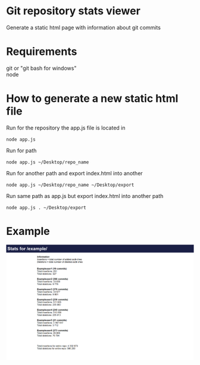 # Git repository stats viewer 
Generate a static html page with information about git commits 

# Requirements
git or "git bash for windows"  
node 

# How to generate a new static html file
Run for the repository the app.js file is located in
```
node app.js  
```
Run for path
```
node app.js ~/Desktop/repo_name
```
Run for another path and export index.html into another 
```
node app.js ~/Desktop/repo_name ~/Desktop/export
```
Run same path as app.js but export index.html into another path
```
node app.js . ~/Desktop/export
```


# Example
![example](img/example.png)